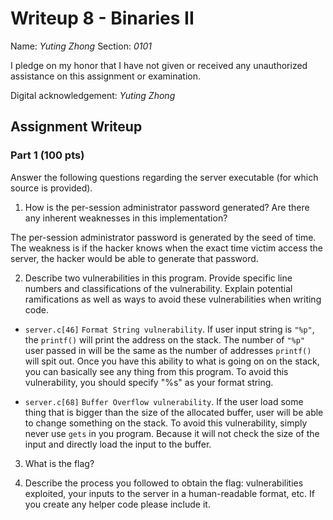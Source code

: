 # Writeup 8 - Binaries II

Name: *Yuting Zhong*
Section: *0101*

I pledge on my honor that I have not given or received any unauthorized assistance on this assignment or examination.

Digital acknowledgement: *Yuting Zhong*

## Assignment Writeup

### Part 1 (100 pts)
Answer the following questions regarding the server executable (for which source is provided).

1. How is the per-session administrator password generated? Are there any inherent weaknesses in this implementation?

  The per-session administrator password is generated by the seed of time. The weakness is if the hacker knows when the exact time victim access the server, the hacker would be able to generate that password.  

2. Describe two vulnerabilities in this program. Provide specific line numbers and classifications of the vulnerability. Explain potential ramifications as well as ways to avoid these vulnerabilities when writing code.
  - ```server.c[46]``` ```Format String vulnerability```. If user input string is ```"%p"```, the ```printf()``` will print the address on the stack. The number of ``"%p"`` user passed in will be the same as the number of addresses ```printf()``` will spit out. Once you have this ability to what is going on on the stack, you can basically see any thing from this program. To avoid this vulnerability, you should specify "%s" as your format string.

  - ```server.c[68]``` ```Buffer Overflow vulnerability```. If the user load some thing that is bigger than the size of the allocated buffer, user will be able to change something on the stack. To avoid this vulnerability, simply never use ```gets``` in you program. Because it will not check the size of the input and directly load the input to the buffer.


3. What is the flag?

4. Describe the process you followed to obtain the flag: vulnerabilities exploited, your inputs to the server in a human-readable format, etc. If you create any helper code please include it.
